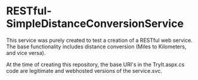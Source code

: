 # RESTful-SimpleDistanceConversionService
This service was purely created to test a creation of a RESTful web service. The base functionality includes distance conversion (Miles to Kilometers, and vice versa).

At the time of creating this repository, the base URI's in the TryIt.aspx.cs code are legitimate and webhosted versions of the service.svc.
